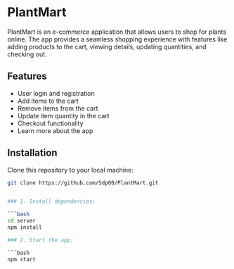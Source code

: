# PlantMart

PlantMart is an e-commerce application that allows users to shop for plants online. The app provides a seamless shopping experience with features like adding products to the cart, viewing details, updating quantities, and checking out.

## Features

- User login and registration
- Add items to the cart
- Remove items from the cart
- Update item quantity in the cart
- Checkout functionality
- Learn more about the app

## Installation

Clone this repository to your local machine:

```bash
git clone https://github.com/Sdp00/PlantMart.git


### 1. Install dependencies:

```bash
cd server
npm install

### 2. Start the app:

```bash
npm start
```
